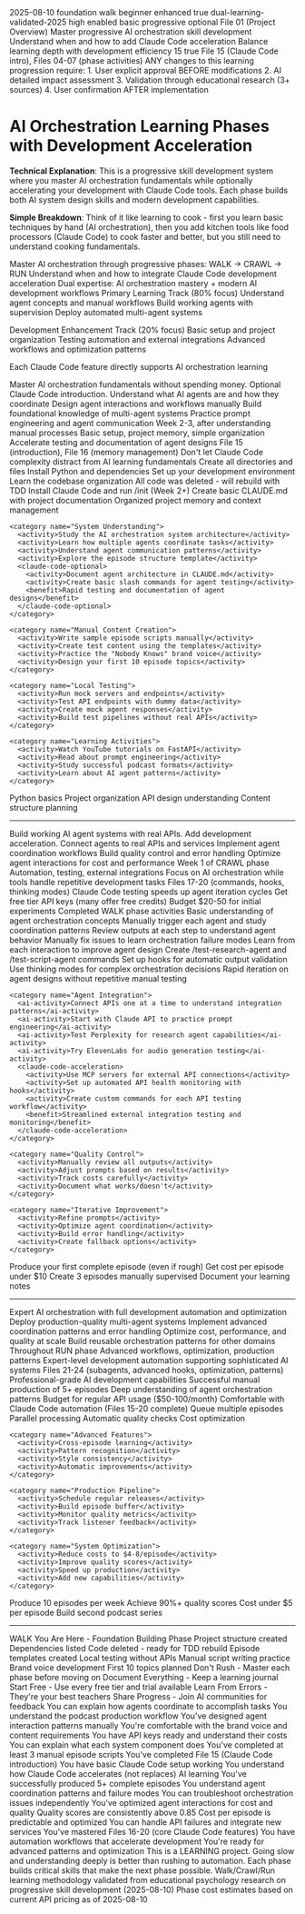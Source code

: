 <document type="learning-guide" id="02" version="3.0.0" claude-code-optimized="true">
  <metadata>
    <title>AI Orchestration Learning Phases with Development Acceleration</title>
    <created>2025-08-10</created>
    <category>foundation</category>
    <phase>walk</phase>
    <skill-level>beginner</skill-level>
    <claude-code-integration>enhanced</claude-code-integration>
    <requires-approval>true</requires-approval>
    <validation-status>dual-learning-validated-2025</validation-status>
  </metadata>
  
  <claude-code-features>
    <context-loading-priority>high</context-loading-priority>
    <memory-integration>enabled</memory-integration>
    <thinking-mode-support>basic</thinking-mode-support>
    <automation-level>progressive</automation-level>
    <mcp-integration>optional</mcp-integration>
  </claude-code-features>
  
  <learning-integration>
    <prerequisites>File 01 (Project Overview)</prerequisites>
    <learning-outcomes>
      <outcome>Master progressive AI orchestration skill development</outcome>
      <outcome>Understand when and how to add Claude Code acceleration</outcome>
      <outcome>Balance learning depth with development efficiency</outcome>
    </learning-outcomes>
    <hands-on-activities>15</hands-on-activities>
    <feynman-explanation-required>true</feynman-explanation-required>
    <cross-references>File 15 (Claude Code intro), Files 04-07 (phase activities)</cross-references>
  </learning-integration>

  <change-approval-notice>
    <critical>
      ANY changes to this learning progression require:
      1. User explicit approval BEFORE modifications
      2. AI detailed impact assessment  
      3. Validation through educational research (3+ sources)
      4. User confirmation AFTER implementation
    </critical>
  </change-approval-notice>

# AI Orchestration Learning Phases with Development Acceleration

**Technical Explanation**: This is a progressive skill development system where you master AI orchestration fundamentals while optionally accelerating your development with Claude Code tools. Each phase builds both AI system design skills and modern development capabilities.

**Simple Breakdown**: Think of it like learning to cook - first you learn basic techniques by hand (AI orchestration), then you add kitchen tools like food processors (Claude Code) to cook faster and better, but you still need to understand cooking fundamentals.

<learning-objectives>
  <primary>Master AI orchestration through progressive phases: WALK → CRAWL → RUN</primary>
  <secondary>Understand when and how to integrate Claude Code development acceleration</secondary>
  <outcome>Dual expertise: AI orchestration mastery + modern AI development workflows</outcome>
</learning-objectives>

<dual-learning-framework>
  <ai-orchestration-focus>Primary Learning Track (80% focus)</ai-orchestration-focus>
  <phase-progression>
    <walk>Understand agent concepts and manual workflows</walk>
    <crawl>Build working agents with supervision</crawl>
    <run>Deploy automated multi-agent systems</run>
  </phase-progression>
  
  <claude-code-acceleration>Development Enhancement Track (20% focus)</claude-code-acceleration>
  <integration-points>
    <walk>Basic setup and project organization</walk>
    <crawl>Testing automation and external integrations</crawl>
    <run>Advanced workflows and optimization patterns</run>
  </integration-points>
  
  <synergy-principle>Each Claude Code feature directly supports AI orchestration learning</synergy-principle>
</dual-learning-framework>

<phase number="1" name="WALK" duration="Weeks 1-4" cost="FREE">
  <phase-description>
    Master AI orchestration fundamentals without spending money. Optional Claude Code introduction.
  </phase-description>
  
  <ai-orchestration-objectives>
    <objective>Understand what AI agents are and how they coordinate</objective>
    <objective>Design agent interactions and workflows manually</objective>
    <objective>Build foundational knowledge of multi-agent systems</objective>
    <objective>Practice prompt engineering and agent communication</objective>
  </ai-orchestration-objectives>
  
  <claude-code-integration-optional>
    <when>Week 2-3, after understanding manual processes</when>
    <scope>Basic setup, project memory, simple organization</scope>
    <benefit>Accelerate testing and documentation of agent designs</benefit>
    <files>File 15 (introduction), File 16 (memory management)</files>
    <warning>Don't let Claude Code complexity distract from AI learning fundamentals</warning>
  </claude-code-integration-optional>
  
  <free-activities>
    <category name="Setup">
      <activity>Create all directories and files</activity>
      <activity>Install Python and dependencies</activity>
      <activity>Set up your development environment</activity>
      <activity>Learn the codebase organization</activity>
      <note>All code was deleted - will rebuild with TDD</note>
      <claude-code-optional>
        <activity>Install Claude Code and run /init (Week 2+)</activity>
        <activity>Create basic CLAUDE.md with project documentation</activity>
        <benefit>Organized project memory and context management</benefit>
      </claude-code-optional>
    </category>
    
    <category name="System Understanding">
      <activity>Study the AI orchestration system architecture</activity>
      <activity>Learn how multiple agents coordinate tasks</activity>
      <activity>Understand agent communication patterns</activity>
      <activity>Explore the episode structure template</activity>
      <claude-code-optional>
        <activity>Document agent architecture in CLAUDE.md</activity>
        <activity>Create basic slash commands for agent testing</activity>
        <benefit>Rapid testing and documentation of agent designs</benefit>
      </claude-code-optional>
    </category>
    
    <category name="Manual Content Creation">
      <activity>Write sample episode scripts manually</activity>
      <activity>Create test content using the templates</activity>
      <activity>Practice the "Nobody Knows" brand voice</activity>
      <activity>Design your first 10 episode topics</activity>
    </category>
    
    <category name="Local Testing">
      <activity>Run mock servers and endpoints</activity>
      <activity>Test API endpoints with dummy data</activity>
      <activity>Create mock agent responses</activity>
      <activity>Build test pipelines without real APIs</activity>
    </category>
    
    <category name="Learning Activities">
      <activity>Watch YouTube tutorials on FastAPI</activity>
      <activity>Read about prompt engineering</activity>
      <activity>Study successful podcast formats</activity>
      <activity>Learn about AI agent patterns</activity>
    </category>
  </free-activities>
  
  <skills-gained>
    <skill>Python basics</skill>
    <skill>Project organization</skill>
    <skill>API design understanding</skill>
    <skill>Content structure planning</skill>
  </skills-gained>
</phase>

---

<phase number="2" name="CRAWL" duration="Weeks 5-12" cost="$20-50">
  <phase-description>
    Build working AI agent systems with real APIs. Add development acceleration.
  </phase-description>
  
  <ai-orchestration-objectives>
    <objective>Connect agents to real APIs and services</objective>
    <objective>Implement agent coordination workflows</objective>
    <objective>Build quality control and error handling</objective>
    <objective>Optimize agent interactions for cost and performance</objective>
  </ai-orchestration-objectives>
  
  <claude-code-acceleration-recommended>
    <when>Week 1 of CRAWL phase</when>
    <scope>Automation, testing, external integrations</scope>
    <benefit>Focus on AI orchestration while tools handle repetitive development tasks</benefit>
    <files>Files 17-20 (commands, hooks, thinking modes)</files>
    <synergy>Claude Code testing speeds up agent iteration cycles</synergy>
  </claude-code-acceleration-recommended>
  
  <prerequisites>
    <requirement>Get free tier API keys (many offer free credits)</requirement>
    <requirement>Budget $20-50 for initial experiments</requirement>
    <requirement>Completed WALK phase activities</requirement>
    <requirement>Basic understanding of agent orchestration concepts</requirement>
  </prerequisites>
  
  <building-activities>
    <category name="Single Episode Production">
      <ai-activity>Manually trigger each agent and study coordination patterns</ai-activity>
      <ai-activity>Review outputs at each step to understand agent behavior</ai-activity>
      <ai-activity>Manually fix issues to learn orchestration failure modes</ai-activity>
      <ai-activity>Learn from each interaction to improve agent design</ai-activity>
      <claude-code-acceleration>
        <activity>Create /test-research-agent and /test-script-agent commands</activity>
        <activity>Set up hooks for automatic output validation</activity>
        <activity>Use thinking modes for complex orchestration decisions</activity>
        <benefit>Rapid iteration on agent designs without repetitive manual testing</benefit>
      </claude-code-acceleration>
    </category>
    
    <category name="Agent Integration">
      <ai-activity>Connect APIs one at a time to understand integration patterns</ai-activity>
      <ai-activity>Start with Claude API to practice prompt engineering</ai-activity>
      <ai-activity>Test Perplexity for research agent capabilities</ai-activity>
      <ai-activity>Try ElevenLabs for audio generation testing</ai-activity>
      <claude-code-acceleration>
        <activity>Use MCP servers for external API connections</activity>
        <activity>Set up automated API health monitoring with hooks</activity>
        <activity>Create custom commands for each API testing workflow</activity>
        <benefit>Streamlined external integration testing and monitoring</benefit>
      </claude-code-acceleration>
    </category>
    
    <category name="Quality Control">
      <activity>Manually review all outputs</activity>
      <activity>Adjust prompts based on results</activity>
      <activity>Track costs carefully</activity>
      <activity>Document what works/doesn't</activity>
    </category>
    
    <category name="Iterative Improvement">
      <activity>Refine prompts</activity>
      <activity>Optimize agent coordination</activity>
      <activity>Build error handling</activity>
      <activity>Create fallback options</activity>
    </category>
  </building-activities>
  
  <milestones>
    <milestone status="pending">Produce your first complete episode (even if rough)</milestone>
    <milestone status="pending">Get cost per episode under $10</milestone>
    <milestone status="pending">Create 3 episodes manually supervised</milestone>
    <milestone status="pending">Document your learning notes</milestone>
  </milestones>
</phase>

---

<phase number="3" name="RUN" duration="Weeks 13+" cost="$50-100/month">
  <phase-description>
    Expert AI orchestration with full development automation and optimization
  </phase-description>
  
  <ai-orchestration-mastery>
    <objective>Deploy production-quality multi-agent systems</objective>
    <objective>Implement advanced coordination patterns and error handling</objective>
    <objective>Optimize cost, performance, and quality at scale</objective>
    <objective>Build reusable orchestration patterns for other domains</objective>
  </ai-orchestration-mastery>
  
  <claude-code-mastery-integration>
    <when>Throughout RUN phase</when>
    <scope>Advanced workflows, optimization, production patterns</scope>
    <benefit>Expert-level development automation supporting sophisticated AI systems</benefit>
    <files>Files 21-24 (subagents, advanced hooks, optimization, patterns)</files>
    <outcome>Professional-grade AI development capabilities</outcome>
  </claude-code-mastery-integration>
  
  <prerequisites>
    <requirement>Successful manual production of 5+ episodes</requirement>
    <requirement>Deep understanding of agent orchestration patterns</requirement>
    <requirement>Budget for regular API usage ($50-100/month)</requirement>
    <requirement>Comfortable with Claude Code automation (Files 15-20 complete)</requirement>
  </prerequisites>
  
  <automation-activities>
    <category name="Batch Production">
      <activity>Queue multiple episodes</activity>
      <activity>Parallel processing</activity>
      <activity>Automatic quality checks</activity>
      <activity>Cost optimization</activity>
    </category>
    
    <category name="Advanced Features">
      <activity>Cross-episode learning</activity>
      <activity>Pattern recognition</activity>
      <activity>Style consistency</activity>
      <activity>Automatic improvements</activity>
    </category>
    
    <category name="Production Pipeline">
      <activity>Schedule regular releases</activity>
      <activity>Build episode buffer</activity>
      <activity>Monitor quality metrics</activity>
      <activity>Track listener feedback</activity>
    </category>
    
    <category name="System Optimization">
      <activity>Reduce costs to $4-8/episode</activity>
      <activity>Improve quality scores</activity>
      <activity>Speed up production</activity>
      <activity>Add new capabilities</activity>
    </category>
  </automation-activities>
  
  <advanced-goals>
    <goal status="pending">Produce 10 episodes per week</goal>
    <goal status="pending">Achieve 90%+ quality scores</goal>
    <goal status="pending">Cost under $5 per episode</goal>
    <goal status="pending">Build second podcast series</goal>
  </advanced-goals>
</phase>

---

<current-status>
  <current-phase>WALK</current-phase>
  <description>You Are Here - Foundation Building Phase</description>
  
  <walk-phase-checklist>
    <item status="completed">Project structure created</item>
    <item status="completed">Dependencies listed</item>
    <item status="updated">Code deleted - ready for TDD rebuild</item>
    <item status="completed">Episode templates created</item>
    <item status="pending">Local testing without APIs</item>
    <item status="pending">Manual script writing practice</item>
    <item status="pending">Brand voice development</item>
    <item status="pending">First 10 topics planned</item>
  </walk-phase-checklist>
</current-status>

<success-tips>
  <tip number="1" category="pacing">Don't Rush - Master each phase before moving on</tip>
  <tip number="2" category="documentation">Document Everything - Keep a learning journal</tip>
  <tip number="3" category="cost">Start Free - Use every free tier and trial available</tip>
  <tip number="4" category="mindset">Learn From Errors - They're your best teachers</tip>
  <tip number="5" category="community">Share Progress - Join AI communities for feedback</tip>
</success-tips>

<phase-transitions>
  <transition from="WALK" to="CRAWL">
    <ai-orchestration-readiness>
      <criterion>You can explain how agents coordinate to accomplish tasks</criterion>
      <criterion>You understand the podcast production workflow</criterion>
      <criterion>You've designed agent interaction patterns manually</criterion>
      <criterion>You're comfortable with the brand voice and content requirements</criterion>
    </ai-orchestration-readiness>
    <technical-readiness>
      <criterion>You have API keys ready and understand their costs</criterion>
      <criterion>You can explain what each system component does</criterion>
      <criterion>You've completed at least 3 manual episode scripts</criterion>
    </technical-readiness>
    <claude-code-readiness optional="true">
      <criterion>You've completed File 15 (Claude Code introduction)</criterion>
      <criterion>You have basic Claude Code setup working</criterion>
      <criterion>You understand how Claude Code accelerates (not replaces) AI learning</criterion>
    </claude-code-readiness>
  </transition>
  
  <transition from="CRAWL" to="RUN">
    <ai-orchestration-mastery>
      <criterion>You've successfully produced 5+ complete episodes</criterion>
      <criterion>You understand agent coordination patterns and failure modes</criterion>
      <criterion>You can troubleshoot orchestration issues independently</criterion>
      <criterion>You've optimized agent interactions for cost and quality</criterion>
    </ai-orchestration-mastery>
    <technical-proficiency>
      <criterion>Quality scores are consistently above 0.85</criterion>
      <criterion>Cost per episode is predictable and optimized</criterion>
      <criterion>You can handle API failures and integrate new services</criterion>
    </technical-proficiency>
    <claude-code-proficiency optional="true">
      <criterion>You've mastered Files 16-20 (core Claude Code features)</criterion>
      <criterion>You have automation workflows that accelerate development</criterion>
      <criterion>You're ready for advanced patterns and optimization</criterion>
    </claude-code-proficiency>
  </transition>
</phase-transitions>

<learning-philosophy>
  <core-principle>
    This is a LEARNING project. Going slow and understanding deeply 
    is better than rushing to automation. Each phase builds critical 
    skills that make the next phase possible.
  </core-principle>
</learning-philosophy>

<validation-notes>
  <methodology>
    Walk/Crawl/Run learning methodology validated from educational 
    psychology research on progressive skill development (2025-08-10)
  </methodology>
  
  <cost-estimates>
    Phase cost estimates based on current API pricing as of 2025-08-10
  </cost-estimates>
</validation-notes>

</document>